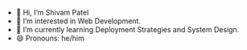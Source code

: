 - 👋 Hi, I’m Shivam Patel
- 👀 I’m interested in Web Development.
- 🌱 I’m currently learning Deployment Strategies and System Design.
- 😄 Pronouns: he/him

<!---
patel-shivam-07/patel-shivam-07 is a ✨ special ✨ repository because its `README.md` (this file) appears on your GitHub profile.
You can click the Preview link to take a look at your changes.
--->
